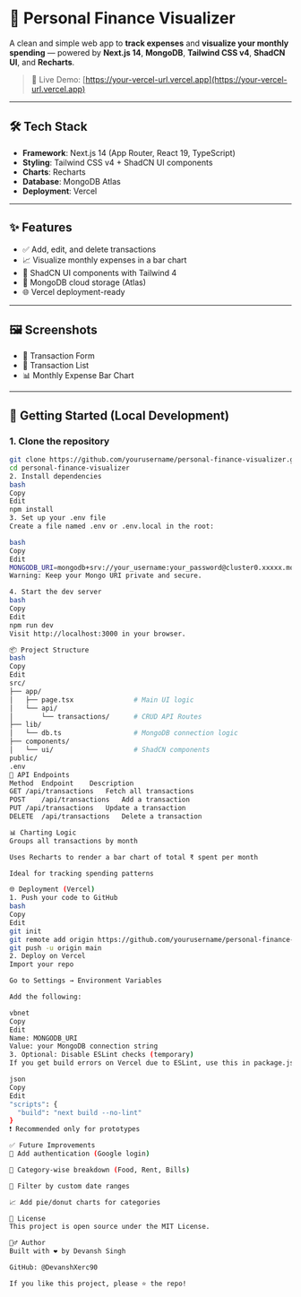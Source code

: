 # 💸 Personal Finance Visualizer

A clean and simple web app to **track expenses** and **visualize your monthly spending** — powered by **Next.js 14**, **MongoDB**, **Tailwind CSS v4**, **ShadCN UI**, and **Recharts**.

> 🔗 Live Demo: [https://your-vercel-url.vercel.app](https://your-vercel-url.vercel.app)

---

## 🛠️ Tech Stack

- **Framework**: Next.js 14 (App Router, React 19, TypeScript)
- **Styling**: Tailwind CSS v4 + ShadCN UI components
- **Charts**: Recharts
- **Database**: MongoDB Atlas
- **Deployment**: Vercel

---

## ✨ Features

- ✅ Add, edit, and delete transactions
- 📈 Visualize monthly expenses in a bar chart
- 🧩 ShadCN UI components with Tailwind 4
- 💾 MongoDB cloud storage (Atlas)
- 🌐 Vercel deployment-ready

---

## 🖼️ Screenshots

- 🧾 Transaction Form
- 📃 Transaction List
- 📊 Monthly Expense Bar Chart

---

## 🚀 Getting Started (Local Development)

### 1. Clone the repository

```bash
git clone https://github.com/yourusername/personal-finance-visualizer.git
cd personal-finance-visualizer
2. Install dependencies
bash
Copy
Edit
npm install
3. Set up your .env file
Create a file named .env or .env.local in the root:

bash
Copy
Edit
MONGODB_URI=mongodb+srv://your_username:your_password@cluster0.xxxxx.mongodb.net/finance-visualizer?retryWrites=true&w=majority
Warning: Keep your Mongo URI private and secure.

4. Start the dev server
bash
Copy
Edit
npm run dev
Visit http://localhost:3000 in your browser.

📦 Project Structure
bash
Copy
Edit
src/
├── app/
│   ├── page.tsx               # Main UI logic
│   └── api/
│       └── transactions/      # CRUD API Routes
├── lib/
│   └── db.ts                  # MongoDB connection logic
├── components/
│   └── ui/                    # ShadCN components
public/
.env
🧠 API Endpoints
Method	Endpoint	Description
GET	/api/transactions	Fetch all transactions
POST	/api/transactions	Add a transaction
PUT	/api/transactions	Update a transaction
DELETE	/api/transactions	Delete a transaction

📊 Charting Logic
Groups all transactions by month

Uses Recharts to render a bar chart of total ₹ spent per month

Ideal for tracking spending patterns

🌐 Deployment (Vercel)
1. Push your code to GitHub
bash
Copy
Edit
git init
git remote add origin https://github.com/yourusername/personal-finance-visualizer.git
git push -u origin main
2. Deploy on Vercel
Import your repo

Go to Settings → Environment Variables

Add the following:

vbnet
Copy
Edit
Name: MONGODB_URI
Value: your MongoDB connection string
3. Optional: Disable ESLint checks (temporary)
If you get build errors on Vercel due to ESLint, use this in package.json:

json
Copy
Edit
"scripts": {
  "build": "next build --no-lint"
}
❗ Recommended only for prototypes

✅ Future Improvements
🔐 Add authentication (Google login)

🧾 Category-wise breakdown (Food, Rent, Bills)

📅 Filter by custom date ranges

📈 Add pie/donut charts for categories

📄 License
This project is open source under the MIT License.

🙋‍♂️ Author
Built with ❤️ by Devansh Singh

GitHub: @DevanshXerc90

If you like this project, please ⭐ the repo!